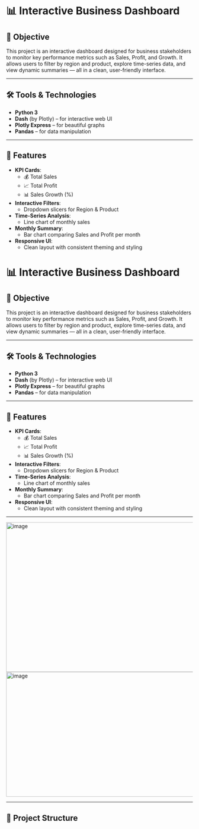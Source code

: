 # 📊 Interactive Business Dashboard

## 🎯 Objective
This project is an interactive dashboard designed for business stakeholders to monitor key performance metrics such as Sales, Profit, and Growth. It allows users to filter by region and product, explore time-series data, and view dynamic summaries — all in a clean, user-friendly interface.

---

## 🛠️ Tools & Technologies
- **Python 3**
- **Dash** (by Plotly) – for interactive web UI
- **Plotly Express** – for beautiful graphs
- **Pandas** – for data manipulation

---

## 📌 Features
- **KPI Cards**:
  - 💰 Total Sales
  - 📈 Total Profit
  - 📊 Sales Growth (%)
- **Interactive Filters**:
  - Dropdown slicers for Region & Product
- **Time-Series Analysis**:
  - Line chart of monthly sales
- **Monthly Summary**:
  - Bar chart comparing Sales and Profit per month
- **Responsive UI**:
  - Clean layout with consistent theming and styling

# 📊 Interactive Business Dashboard

## 🎯 Objective
This project is an interactive dashboard designed for business stakeholders to monitor key performance metrics such as Sales, Profit, and Growth. It allows users to filter by region and product, explore time-series data, and view dynamic summaries — all in a clean, user-friendly interface.

---

## 🛠️ Tools & Technologies
- **Python 3**
- **Dash** (by Plotly) – for interactive web UI
- **Plotly Express** – for beautiful graphs
- **Pandas** – for data manipulation

---

## 📌 Features
- **KPI Cards**:
  - 💰 Total Sales
  - 📈 Total Profit
  - 📊 Sales Growth (%)
- **Interactive Filters**:
  - Dropdown slicers for Region & Product
- **Time-Series Analysis**:
  - Line chart of monthly sales
- **Monthly Summary**:
  - Bar chart comparing Sales and Profit per month
- **Responsive UI**:
  - Clean layout with consistent theming and styling

---

<img width="1829" height="403" alt="image" src="https://github.com/user-attachments/assets/15389af9-5cf2-4aeb-9c7b-28e9f64bdb69" />
<img width="1845" height="336" alt="image" src="https://github.com/user-attachments/assets/c097c233-9a90-496f-a8f3-6b61f3299e78" />


---

## 📂 Project Structure

